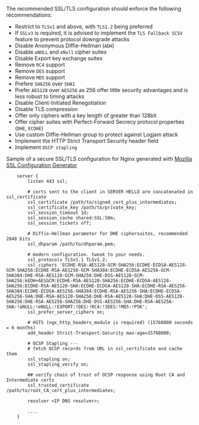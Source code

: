 The recommended SSL/TLS configuration should enforce the following recommendations:

*   Restrict to `TLSv1` and above, with `TLS1.2` being preferred
*   If `SSLv3` is required, it is advised to implement the `TLS Fallback SCSV` feature to prevent protocol downgrade attacks
*   Disable Anonymous Diffie-Hellman (`ADH`)
*   Disable `aNULL` and `eNull` cipher suites
*   Disable Export key exchange suites
*   Remove `RC4` support
*   Remove `DES` support
*   Remove `MD5` support
*   Prefere `SHA256` over `SHA1`
*   Prefer `AES128` over `AES256` as 256 offer little security advantages and is less robust to timing attacks
*   Disable Client-Initiated Renegotiation
*   Disable TLS compression
*   Offer only ciphers with a key length of greater than 128bit
*   Offer cipher suites with Perfect-Forward Secrecy protocol properties (`DHE`, `ECDHE`)
*   Use custom Diffie-Hellman group to protect against Logjam attack
*   Implement the HTTP Strict Transport Security header field
*   Implement `OSCP stapling`

Sample of a secure SSL/TLS configuration for Nginx generated with [Mozilla SSL Configuration Generator](https://mozilla.github.io/server-side-tls/ssl-config-generator/)
```nginx
    server {
        listen 443 ssl;
    
        # certs sent to the client in SERVER HELLO are concatenated in ssl_certificate
        ssl_certificate /path/to/signed_cert_plus_intermediates;
        ssl_certificate_key /path/to/private_key;
        ssl_session_timeout 1d;
        ssl_session_cache shared:SSL:50m;
        ssl_session_tickets off;
    
        # Diffie-Hellman parameter for DHE ciphersuites, recommended 2048 bits
        ssl_dhparam /path/to/dhparam.pem;
    
        # modern configuration. tweak to your needs.
        ssl_protocols TLSv1.1 TLSv1.2;
        ssl_ciphers 'ECDHE-RSA-AES128-GCM-SHA256:ECDHE-ECDSA-AES128-GCM-SHA256:ECDHE-RSA-AES256-GCM-SHA384:ECDHE-ECDSA-AES256-GCM-SHA384:DHE-RSA-AES128-GCM-SHA256:DHE-DSS-AES128-GCM-SHA256:kEDH+AESGCM:ECDHE-RSA-AES128-SHA256:ECDHE-ECDSA-AES128-SHA256:ECDHE-RSA-AES128-SHA:ECDHE-ECDSA-AES128-SHA:ECDHE-RSA-AES256-SHA384:ECDHE-ECDSA-AES256-SHA384:ECDHE-RSA-AES256-SHA:ECDHE-ECDSA-AES256-SHA:DHE-RSA-AES128-SHA256:DHE-RSA-AES128-SHA:DHE-DSS-AES128-SHA256:DHE-RSA-AES256-SHA256:DHE-DSS-AES256-SHA:DHE-RSA-AES256-SHA:!aNULL:!eNULL:!EXPORT:!DES:!RC4:!3DES:!MD5:!PSK';
        ssl_prefer_server_ciphers on;
    
        # HSTS (ngx_http_headers_module is required) (15768000 seconds = 6 months)
        add_header Strict-Transport-Security max-age=15768000;
    
        # OCSP Stapling ---
        # fetch OCSP records from URL in ssl_certificate and cache them
        ssl_stapling on;
        ssl_stapling_verify on;
    
        ## verify chain of trust of OCSP response using Root CA and Intermediate certs
        ssl_trusted_certificate /path/to/root_CA_cert_plus_intermediates;
    
        resolver <IP DNS resolver>;
    
        ....
    }
```